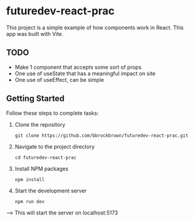# futuredev-react-prac

This project is a simple example of how components work in React. This app was built with Vite. 

## TODO

- Make 1 component that accepts some sort of props
- One use of useState that has a meaningful impact on site
- One use of useEffect, can be simple

## Getting Started

Follow these steps to complete tasks:

1. Clone the repository
   ```
   git clone https://github.com/bbrockbrown/futuredev-react-prac.git
   ```
2. Navigate to the project directory
   ```
   cd futuredev-react-prac
   ```
3. Install NPM packages
   ```
   npm install
   ```
4. Start the development server
   ```
   npm run dev
   ```
  --> This will start the server on localhost:5173
